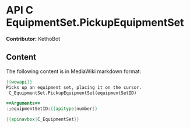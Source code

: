 # API C EquipmentSet.PickupEquipmentSet

**Contributor:** KethoBot

## Content

The following content is in MediaWiki markdown format:

```mediawiki
{{wowapi}}
Picks up an equipment set, placing it on the cursor.
 C_EquipmentSet.PickupEquipmentSet(equipmentSetID)

==Arguments==
:;equipmentSetID:{{apitype|number}}

{{apinavbox|C_EquipmentSet}}
```